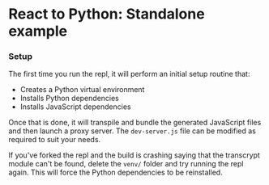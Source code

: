 # React to Python: Standalone example

### Setup
The first time you run the repl, it will perform an initial setup routine that:  
- Creates a Python virtual environment
- Installs Python dependencies
- Installs JavaScript dependencies

Once that is done, it will transpile and bundle the generated JavaScript files and then launch a proxy server. The `dev-server.js` file can be modified as required to suit your needs.

If you've forked the repl and the build is crashing saying that the transcrypt module can't be found, delete the `venv/` folder and try running the repl again.  This will force the Python dependencies to be reinstalled.

